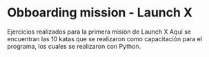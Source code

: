 # Obboarding mission - Launch X

Ejercicios realizados para la primera misión de Launch X
Aquí se encuentran las 10 katas que se realizaron como capacitación para el programa, los cuales se realizaron con Python.
